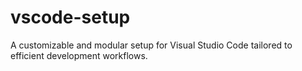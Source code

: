 # vscode-setup
A customizable and modular setup for Visual Studio Code tailored to efficient development workflows.
